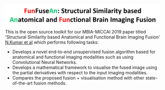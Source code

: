 ![GitHub Logo](/docs/logo.png)
This is the open source toolkit for our MBIA-MICCAI 2019 paper titled 'Structural Similarity based Anatomical and Functional Brain Imaging Fusion' [N.Kumar et al](http://arxiv.org/abs/1908.03958) which performs following tasks:

* Develops a novel end-to-end unsupervised fusion algorithm based for anatomical and functional imaging modalities such as using Convolutional Neural Networks.
* Develops a mathematical framework to visualise the fused image using the partial derivatives with respect to the input imaging modalities.
* Compares the proposed fusion + visualisation method with other state-of-the-art fusion methods.

